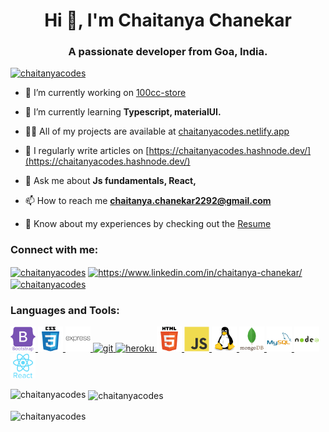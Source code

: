 <h1 align="center">Hi 👋, I'm Chaitanya Chanekar</h1>
<h3 align="center">A passionate developer from Goa, India.</h3>

<p align="left"> <a href="https://twitter.com/chaitanyacodes" target="blank"><img src="https://img.shields.io/twitter/follow/chaitanyacodes?logo=twitter&style=for-the-badge" alt="chaitanyacodes" /></a> </p>

- 🔭 I’m currently working on [100cc-store](https://github.com/ChaitanyaCodes/100cc-strore-frontend)

- 🌱 I’m currently learning **Typescript, materialUI.**

- 👨‍💻 All of my projects are available at [chaitanyacodes.netlify.app](chaitanyacodes.netlify.app)

- 📝 I regularly write articles on [https://chaitanyacodes.hashnode.dev/](https://chaitanyacodes.hashnode.dev/)

- 💬 Ask me about **Js fundamentals, React,**

- 📫 How to reach me **chaitanya.chanekar2292@gmail.com**

- 📄 Know about my experiences by checking out the [Resume](https://drive.google.com/file/d/1BZgZzYZyZCquyDHYIbyJh99VRCEuNK_p/view?usp=sharing)

<h3 align="left">Connect with me:</h3>
<p align="left">
<a href="https://twitter.com/chaitanyacodes" target="blank"><img align="center" src="https://raw.githubusercontent.com/rahuldkjain/github-profile-readme-generator/master/src/images/icons/Social/twitter.svg" alt="chaitanyacodes" height="30" width="40" /></a>
<a href="https://linkedin.com/in/https://www.linkedin.com/in/chaitanya-chanekar/" target="blank"><img align="center" src="https://raw.githubusercontent.com/rahuldkjain/github-profile-readme-generator/master/src/images/icons/Social/linked-in-alt.svg" alt="https://www.linkedin.com/in/chaitanya-chanekar/" height="30" width="40" /></a>
<a href="https://instagram.com/chaitanyacodes" target="blank"><img align="center" src="https://raw.githubusercontent.com/rahuldkjain/github-profile-readme-generator/master/src/images/icons/Social/instagram.svg" alt="chaitanyacodes" height="30" width="40" /></a>
</p>

<h3 align="left">Languages and Tools:</h3>
<p align="left"> <a href="https://getbootstrap.com" target="_blank" rel="noreferrer"> <img src="https://raw.githubusercontent.com/devicons/devicon/master/icons/bootstrap/bootstrap-plain-wordmark.svg" alt="bootstrap" width="40" height="40"/> </a> <a href="https://www.w3schools.com/css/" target="_blank" rel="noreferrer"> <img src="https://raw.githubusercontent.com/devicons/devicon/master/icons/css3/css3-original-wordmark.svg" alt="css3" width="40" height="40"/> </a> <a href="https://expressjs.com" target="_blank" rel="noreferrer"> <img src="https://raw.githubusercontent.com/devicons/devicon/master/icons/express/express-original-wordmark.svg" alt="express" width="40" height="40"/> </a> <a href="https://git-scm.com/" target="_blank" rel="noreferrer"> <img src="https://www.vectorlogo.zone/logos/git-scm/git-scm-icon.svg" alt="git" width="40" height="40"/> </a> <a href="https://heroku.com" target="_blank" rel="noreferrer"> <img src="https://www.vectorlogo.zone/logos/heroku/heroku-icon.svg" alt="heroku" width="40" height="40"/> </a> <a href="https://www.w3.org/html/" target="_blank" rel="noreferrer"> <img src="https://raw.githubusercontent.com/devicons/devicon/master/icons/html5/html5-original-wordmark.svg" alt="html5" width="40" height="40"/> </a> <a href="https://developer.mozilla.org/en-US/docs/Web/JavaScript" target="_blank" rel="noreferrer"> <img src="https://raw.githubusercontent.com/devicons/devicon/master/icons/javascript/javascript-original.svg" alt="javascript" width="40" height="40"/> </a> <a href="https://www.linux.org/" target="_blank" rel="noreferrer"> <img src="https://raw.githubusercontent.com/devicons/devicon/master/icons/linux/linux-original.svg" alt="linux" width="40" height="40"/> </a> <a href="https://www.mongodb.com/" target="_blank" rel="noreferrer"> <img src="https://raw.githubusercontent.com/devicons/devicon/master/icons/mongodb/mongodb-original-wordmark.svg" alt="mongodb" width="40" height="40"/> </a> <a href="https://www.mysql.com/" target="_blank" rel="noreferrer"> <img src="https://raw.githubusercontent.com/devicons/devicon/master/icons/mysql/mysql-original-wordmark.svg" alt="mysql" width="40" height="40"/> </a> <a href="https://nodejs.org" target="_blank" rel="noreferrer"> <img src="https://raw.githubusercontent.com/devicons/devicon/master/icons/nodejs/nodejs-original-wordmark.svg" alt="nodejs" width="40" height="40"/> </a> <a href="https://reactjs.org/" target="_blank" rel="noreferrer"> <img src="https://raw.githubusercontent.com/devicons/devicon/master/icons/react/react-original-wordmark.svg" alt="react" width="40" height="40"/> </a> </p>

<p><img align="left" src="https://github-readme-stats.vercel.app/api/top-langs?username=chaitanyacodes&show_icons=true&locale=en&layout=compact" alt="chaitanyacodes" /></p>

<p>&nbsp;<img align="center" src="https://github-readme-stats.vercel.app/api?username=chaitanyacodes&show_icons=true&locale=en" alt="chaitanyacodes" /></p>

<p><img align="center" src="https://github-readme-streak-stats.herokuapp.com/?user=chaitanyacodes&" alt="chaitanyacodes" /></p>
